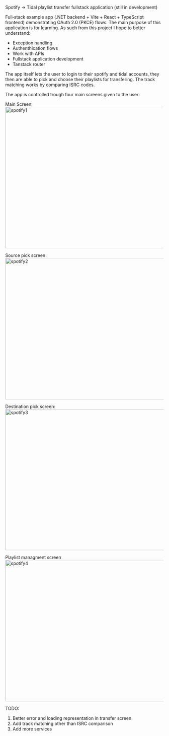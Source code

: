 Spotify -> Tidal playlist transfer fullstack application (still in development) 

Full‑stack example app (.NET backend + Vite + React + TypeScript frontend) demonstrating OAuth 2.0 (PKCE) flows. The main purpose of this application is for learning.
As such from this project I hope to better understand:

- Exception handling
- Authenthication flows
- Work with APIs
- Fullstack application development
- Tanstack router

The app itself lets the user to login to their spotify and tidal accounts, they then are able to pick and choose their playlists for transfering. The track matching works by comparing ISRC codes.

The app is controlled trough four main screens given to the user:

Main Screen:
<img width="956" height="449" alt="spotify1" src="https://github.com/user-attachments/assets/66020dd3-b1da-4421-b18f-a3ba7e8ff6eb" />

Source pick screen:
<img width="959" height="449" alt="spotify2" src="https://github.com/user-attachments/assets/c34adec5-7e1e-47b6-9287-1fab3488d9e8" />

Destination pick screen:
<img width="959" height="448" alt="spotify3" src="https://github.com/user-attachments/assets/b85e81f5-8810-4d9f-b52b-6eeabf7a5ba8" />

Playlist managment screen
<img width="947" height="449" alt="spotify4" src="https://github.com/user-attachments/assets/4a9a65e1-681e-418b-953c-aa927870bea3" />

TODO:
1. Better error and loading representation in transfer screen.
2. Add track matching other than ISRC comparison
3. Add more services
